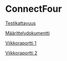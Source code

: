 # ConnectFour

[Testikattavuus](https://ossi-hy.github.io/ConnectFour/)

[Määrittelydokumentti](https://github.com/ossi-hy/ConnectFour/blob/main/documents/Maarittely.md)

[Viikkoraportti 1](https://github.com/ossi-hy/ConnectFour/blob/main/documents/Viikkoraportti%201.md)

[Viikkoraportti 2](https://github.com/ossi-hy/ConnectFour/blob/main/documents/Viikkoraportti%202.md)
